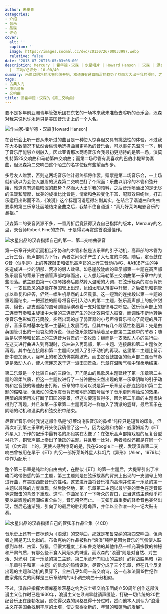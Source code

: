 ```yaml
---
author: 朱墨青
categories:
- 介绍
- 音乐
- 品碟
- 评论
cover:
  alt: ''
  caption: ''
  image: https://images.soomal.cc/doc/20130726/00033997.webp
  relative: false
date: '2013-07-26T16:05:03+08:00'
description: Mercury | 霍华德・汉森 | 水星唱片 | Howard Hanson | 汉森 | 源自：www.soomal.com | 版权：特约
  |  平均/总评分：10.00/40
summary: 乐曲以阴冷的木管和弦开始，难道真有通篇晦涩的趋势？然而大大出乎我的预料，之后音乐喷涌出的是无尽的温暖和醇厚，优美的旋律比比皆是，情绪和色彩变化丰富，配器效果绚烂，打击乐运用出彩而不滥，《浪漫》这个标题可谓冠得名副其实。在结合了谐谑曲和终曲要素的第三乐章壮丽地结束全曲之后，我禁不住自语道：“真乃好莱坞电影音乐的鼻祖。”
tags:
- 古典入门
- 电影音乐
- 交响曲
title: 品霍华德・汉森的《第二交响曲》
---
```


要不是多年前亚洲青年管弦乐团在东艺的一场本来我未准备去聆听的音乐会，汉森对我来说也许永远只是美国音乐史上的一个人名。 

![作曲家-霍华德・汉森[Howard Hanson]](https://images.soomal.cc/doc/20130726/00033994.webp)





在音乐会上听一首从未听过的曲目是一种使人惊喜但又具有挑战性的体验，不过我在大多数情况下依然会偷懒地选择曲目更熟悉的音乐会，可以事先先温习一下，到了音乐厅能够立刻融入。因此亚青那次两场音乐会我最初更期待的是第一场，演莫扎特第25交响曲和马勒第四交响曲；而第二场尽管有我喜欢的巴伯小提琴协奏曲，但汉森第二交响曲这个陌生的名字使我有些望而却步。 

多亏友人赠票，否则这两场音乐估计最终都将作罢。赠票是第二场音乐会，一上场就和我以为会使人皱眉的汉森第二交响曲打了个照面：乐曲以阴冷的木管和弦开始，难道真有通篇晦涩的趋势？然而大大出乎我的预料，之后音乐喷涌出的是无尽的温暖和醇厚，优美的旋律比比皆是，情绪和色彩变化丰富，配器效果绚烂，打击乐运用出彩而不滥，《浪漫》这个标题可谓冠得名副其实。在结合了谐谑曲和终曲要素的第三乐章壮丽地结束全曲之后，我禁不住自语道：“真乃好莱坞电影音乐的鼻祖。” 

汉森第二的录音资源不多，一番周折后竟获得汉森自己指挥的版本，Mercury的名盘，录音师Robert Fine的杰作，于是得以再赏这首浪漫佳作。 

![水星出品的汉森指挥自己的第一、第二交响曲录音](https://images.soomal.cc/doc/20130726/00033995_01.webp)





第一乐章开头阴沉而相当不协和的木管和弦是该乐章的引子动机，高声部的木管为上行三音，低声部则为下行，两者之间似乎产生了大七度的冲突。随后，定音鼓在G音（似乎是）上的等速敲击和弦乐高声部的上行三音动机#G、#A和B产生的冲突造成进一步的阴郁、荒凉的慑人效果。如悬崖般陡峻的呈示部第一主题在高声部弦乐震音的背景下由铜管声部咆哮而出，让人想起马勒第三交响曲第一乐章中的某些段落。该主题由第一小提琴接奏后陡然转入温暖的大调，在弦乐轻柔的震音背景下，一支民歌风的旋律在英国管上出现，犹如太阳从薄雾中升起，之后弦乐和铜管加以重复和应答，俨然一幅生机昂然的山区晨景。这一短暂的连接段以第一主题的重现而结束，一把孤独的圆号将音乐引入动人的第二主题，弦乐高声部上的旋律甜美、绵长，那支孤独的圆号则继续演奏着一支对位旋律与之呼应。弦乐低声部上的二连音节奏和主旋律中大量的三连音产生的对比效果使人振奋，而调性不断地转换使音乐色彩如万花筒般。突然出现的加了弱音器的小号声将音乐带向了简短的展开部，音乐素材基本在第一主基础上发展而成，但其中有几个段落性格迥异：先是由英国管引出的一段哀怨的诉说，低音弦乐依然持续着呈示部第二主题中的节奏；随后是以竖琴和长笛上的三连音为背景的一支牧歌；继而是一支激动人心的进行曲。在这支进行曲进入到高潮时，乐曲进入再现部，第一主题、连接段和第二主题依次再现，其中在连接段和第二主题间又插入了引子动机的再现。这里第二主题比呈示部中更加迷人，竖琴上的和弦仿佛粼粼波光，而由定音鼓加强的低声部二连音节奏更是激动人心，使人流连忘返于这一派田园景象。乐章在温暖气氛中轻柔地结束。 

第二乐章是一个比较自由的三段体，开门见山的民歌风主题延续了第一乐章第二主题的温柔气质，但这一主题仅进行了一分钟便被突然出现的第一乐章阴暗的引子动机和定音鼓的等速敲击打断。乐章的中段可以说是第一乐章呈示部连接段和第二主题的缩略版，但激动的弦乐震音背景和明亮的圆号赋予了音乐更辉煌灿烂的效果。阴暗的段落再次打断了田园的美景，但这次要短暂得多，因为第二乐章的主题很快得到了再现，并且和第一乐章第二主题再现时一样加入了清澈的竖琴，最后音乐在阴暗的动机和温柔的和弦交织中结束。 

尽管听音乐会时我说这部作品是“好莱坞电影音乐的鼻祖”纯粹只是短暂的印象，但再次听到第三乐章的开头使我确信了这一点，因为这段和约翰・威廉姆斯为《ET外星人》所作的配乐中最有名的那段实在太像了：在弦乐高声部嬉戏般的反复音型衬托下，铜管声部上奏出了活跃的主题。并且我一比对，两者竟然还都是在同一个调（C大调）上的。更使人感到惊奇的是，我在Google上一搜，发现汉森第二交响曲曾被用在早于《ET》的另一部好莱坞外星人科幻片《异形》（Alien，1979年）中作为配乐！ 

整个第三乐章是纯粹的自由曲式，在酷似《ET》的第一主题后，大提琴引出了冷峻而略带伤感的第二主题，第三主题则是在弦乐拨奏的背景上出现的一支圆号上的进行曲，有美国西部音乐的性格。这支进行曲将音乐推向高潮并使第一乐章的第一主题以最强的力度重现，然后陡然地，第一乐章第二主题以最华美的音色在定音鼓等速敲击的背景下重现。这时，作曲家吊了一下听众的胃口，正当这该主题似乎将要以最辉煌的高潮结束全曲时，音乐嘎然而止。一支弦乐四重奏的轻柔音色突然出现，然后迅速渐强，引向了的最后的胜利号角声，并伴以全作唯一的一记大鼓击奏。 

![水星出品的汉森指挥自己的管弦乐作品全集（4CD）](https://images.soomal.cc/doc/20130726/00033996.webp)





音乐史上还有一首标题为《浪漫》的交响曲，那就是布鲁克纳的第四交响曲，但两者之间是无法比拟的。布鲁克纳的作品被称作“浪漫”纯粹是因为音乐的气氛使人联想到森林、古堡、狩猎，但很大程度上和布鲁克纳的其他作品一样充满宗教的神秘和严肃气质，有那么些不食人间烟火的味道。而汉森的“浪漫”则是对自然、对生活、对光明（第一乐章的第二主题、第二乐章开门见山的主题）必将战胜黑暗（第一乐章引子和第一主题）的信念的热情讴歌，尽管分成了三个乐章，但在几个反复出现的主题和动机的贯穿下，全曲几乎如同一首交响诗，这一点和法国19世纪作曲家弗朗克的同样是三乐章结构的d小调交响曲十分相似。 

不过，汉森应指挥大师库塞维茨基之约为波士顿交响乐团成立50周年创作这部浪漫主义佳作时已是1930年，浪漫主义在欧洲早就销声匿迹，打破一切传统的20世纪音乐正在蓬勃发展，这使得汉森的风格显得十分过时，然而他本人则认为“浪漫主义在美国会找到丰厚的土壤，使之获得全新的、年轻的和蓬勃的发展”。
